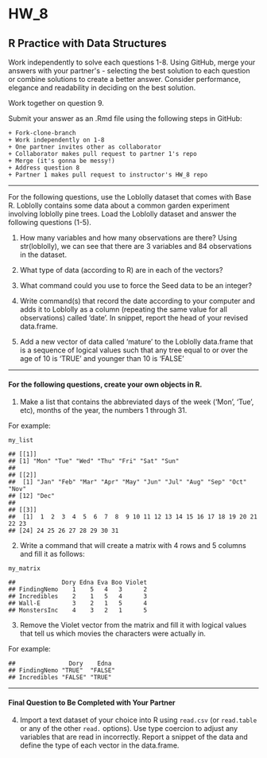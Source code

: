 # HW_8
## R Practice with Data Structures

Work independently to solve each questions 1-8. Using GitHub, merge your answers with your partner's - selecting the best solution to each question or combine solutions to create a better answer.  Consider performance, elegance and readability in deciding on the best solution.

Work together on question 9.

Submit your answer as an .Rmd file using the following steps in GitHub:  

    + Fork-clone-branch 
    + Work independently on 1-8  
    + One partner invites other as collaborator  
    + Collaborator makes pull request to partner 1's repo  
    + Merge (it's gonna be messy!)  
    + Address question 8 
    + Partner 1 makes pull request to instructor's HW_8 repo  

***
For the following questions, use the Loblolly dataset that comes with Base R. Loblolly contains some data about a common garden experiment involving loblolly pine trees. Load the Loblolly dataset and answer the following questions (1-5).

1.  How many variables and how many observations are there?
Using str(loblolly), we can see that there are 3 variables and 84 observations in the dataset.

2.  What type of data (according to R) are in each of the vectors?

3.  What command could you use to force the Seed data to be an integer?

4.  Write command(s) that record the date according to your computer and
    adds it to Loblolly as a column (repeating the same value for all
    observations) called ‘date’. In snippet, report the head of your
    revised data.frame.

5.  Add a new vector of data called ‘mature’ to the Loblolly data.frame
    that is a sequence of logical values such that any tree equal to or
    over the age of 10 is ‘TRUE’ and younger than 10 is ‘FALSE’

------------------------------------------------------------------------
#### For the following questions, create your own objects in R.

1.  Make a list that contains the abbreviated days of the week (‘Mon’,
    ‘Tue’, etc), months of the year, the numbers 1 through 31.

For example:

    my_list

    ## [[1]]
    ## [1] "Mon" "Tue" "Wed" "Thu" "Fri" "Sat" "Sun"
    ## 
    ## [[2]]
    ##  [1] "Jan" "Feb" "Mar" "Apr" "May" "Jun" "Jul" "Aug" "Sep" "Oct" "Nov"
    ## [12] "Dec"
    ## 
    ## [[3]]
    ##  [1]  1  2  3  4  5  6  7  8  9 10 11 12 13 14 15 16 17 18 19 20 21 22 23
    ## [24] 24 25 26 27 28 29 30 31

2.  Write a command that will create a matrix with 4 rows and 5 columns
    and fill it as follows:

<!-- -->

    my_matrix

    ##             Dory Edna Eva Boo Violet
    ## FindingNemo    1    5   4   3      2
    ## Incredibles    2    1   5   4      3
    ## Wall-E         3    2   1   5      4
    ## MonstersInc    4    3   2   1      5

3. Remove the Violet vector from the matrix and fill it with logical values that tell us which movies the characters were actually in.

For example:

<!-- -->

    ##               Dory    Edna   
    ## FindingNemo "TRUE"  "FALSE"
    ## Incredibles "FALSE" "TRUE"
    
***
#### Final Question to Be Completed with Your Partner
4. Import a text dataset of your choice into R using `read.csv` (or `read.table` or any of the other `read.` options). Use type coercion to adjust any variables that are read in incorrectly.  Report a snippet of the data and define the type of each vector in the data.frame.

